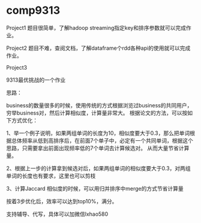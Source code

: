 # comp9313
Project1
题目很简单，了解hadoop streaming指定key和排序参数就可以完成作业。

Project2
题目不难，查阅文档，了解dataframe个rdd各种api的使用就可以完成作业。

Project3

9313最优挑战的一个作业

思路：

business的数量很多的时候，使用传统的方式根据浏览过business的共同用户，穷举business对，然后计算相似度，计算量非常大。
根据论文的方法，可以按如下方式优化：

1、举一个例子说明，如果两组单词的长度为10，相似度要大于0.3，那么把单词根据总体频率从低到高排序后，在前面7个单子中，必定有一个共同单词，根据这个思路，只需要拿出前面出现频率低的7个单词去计算候选对。
从而大量节省计算量。

2、根据上一步的计算拿到候选对后，如果两组单词的相似度要大于0.3，对两组单词的长度也有要求，这里也可以剪枝

3、计算Jaccard 相似度的时候，可以用归并排序中merge的方式节省计算量

按着3步优化后，效率可以达到top10%，满分。

支持辅导、代写，具体可以加微信lxhao580
